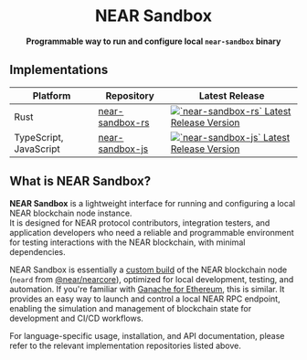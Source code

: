 <div align="center">
  <h1>NEAR Sandbox</h1>

  <p>
    <strong>Programmable way to run and configure local <code>near-sandbox</code> binary</strong>
  </p>
</div>

## Implementations

| Platform               | Repository                                                 | Latest Release                                                                                                                                                                                  |
| ---------------------- | ---------------------------------------------------------- | ----------------------------------------------------------------------------------------------------------------------------------------------------------------------------------------------- |
| Rust                   | [near-sandbox-rs](https://github.com/near/near-sandbox-rs) | <a href="https://crates.io/crates/near-sandbox-utils"><img src="https://img.shields.io/crates/v/near-sandbox-utils.svg?style=flat-square" alt="`near-sandbox-rs` Latest Release Version" /></a> |
| TypeScript, JavaScript | [near-sandbox-js](https://github.com/near/near-sandbox-js) | <a href="https://npmjs.com/near-sandbox"><img src="https://img.shields.io/npm/v/near-sandbox.svg?style=flat-square" alt="`near-sandbox-js` Latest Release Version" /></a>                       |

## What is NEAR Sandbox?

**NEAR Sandbox** is a lightweight interface for running and configuring a local NEAR blockchain node instance.  
It is designed for NEAR protocol contributors, integration testers, and application developers who need a reliable and programmable environment for testing interactions with the NEAR blockchain, with minimal dependencies.

NEAR Sandbox is essentially a [custom build](https://github.com/near/nearcore/blob/9f5e20b29f1a15a00fc50d6051b3b44bb6db60b6/Makefile#L67-L69) of the NEAR blockchain node (`neard` from [@near/nearcore](https://github.com/near/nearcore/tree/main/neard)), optimized for local development, testing, and automation. If you're familiar with [Ganache for Ethereum](https://www.trufflesuite.com/ganache), this is similar.
It provides an easy way to launch and control a local NEAR RPC endpoint, enabling the simulation and management of blockchain state for development and CI/CD workflows.

For language-specific usage, installation, and API documentation, please refer to the relevant implementation repositories listed above.
